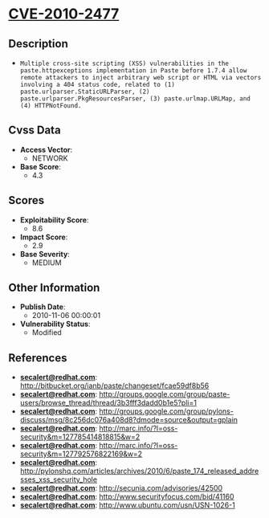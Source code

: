
# [CVE-2010-2477](http://bitbucket.org/ianb/paste/changeset/fcae59df8b56)

## Description

- `Multiple cross-site scripting (XSS) vulnerabilities in the paste.httpexceptions implementation in Paste before 1.7.4 allow remote attackers to inject arbitrary web script or HTML via vectors involving a 404 status code, related to (1) paste.urlparser.StaticURLParser, (2) paste.urlparser.PkgResourcesParser, (3) paste.urlmap.URLMap, and (4) HTTPNotFound.`

## Cvss Data

- **Access Vector**:
  - NETWORK
- **Base Score**:
  - 4.3

## Scores

- **Exploitability Score**:
  - 8.6
- **Impact Score**:
  - 2.9
- **Base Severity**:
  - MEDIUM

## Other Information

- **Publish Date**:
  - 2010-11-06 00:00:01
- **Vulnerability Status**:
  - Modified

## References

- **secalert@redhat.com**: http://bitbucket.org/ianb/paste/changeset/fcae59df8b56
- **secalert@redhat.com**: http://groups.google.com/group/paste-users/browse_thread/thread/3b3fff3dadd0b1e5?pli=1
- **secalert@redhat.com**: http://groups.google.com/group/pylons-discuss/msg/8c256dc076a408d8?dmode=source&output=gplain
- **secalert@redhat.com**: http://marc.info/?l=oss-security&m=127785414818815&w=2
- **secalert@redhat.com**: http://marc.info/?l=oss-security&m=127792576822169&w=2
- **secalert@redhat.com**: http://pylonshq.com/articles/archives/2010/6/paste_174_released_addresses_xss_security_hole
- **secalert@redhat.com**: http://secunia.com/advisories/42500
- **secalert@redhat.com**: http://www.securityfocus.com/bid/41160
- **secalert@redhat.com**: http://www.ubuntu.com/usn/USN-1026-1
